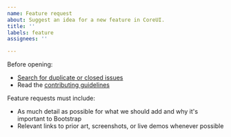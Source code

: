 ```yaml
---
name: Feature request
about: Suggest an idea for a new feature in CoreUI.
title: ''
labels: feature
assignees: ''

---
```


Before opening:

- [Search for duplicate or closed issues](https://github.com/coreui/coreui-react/issues?utf8=%E2%9C%93&q=is%3Aissue)
- Read the [contributing guidelines](https://github.com/coreui/coreui-react/blob/main/.github/CONTRIBUTING.md)

Feature requests must include:

- As much detail as possible for what we should add and why it's important to Bootstrap
- Relevant links to prior art, screenshots, or live demos whenever possible

